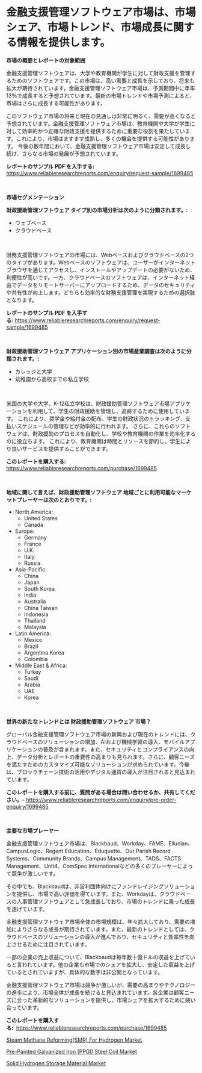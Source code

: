 <p><h1>金融支援管理ソフトウェア市場は、市場シェア、市場トレンド、市場成長に関する情報を提供します。</h1></p><p><strong>市場の概要とレポートの対象範囲</strong></p>
<p><p>金融支援管理ソフトウェアは、大学や教育機関が学生に対して財政支援を管理するためのソフトウェアです。この市場は、高い需要と成長を示しており、将来も拡大が期待されています。金融支援管理ソフトウェア市場は、予測期間中に年率13％で成長すると予想されています。最新の市場トレンドや市場予測によると、市場はさらに成長する可能性があります。</p><p>このソフトウェア市場の将来と現在の見通しは非常に明るく、需要が高くなると予想されています。金融支援管理ソフトウェア市場は、教育機関や大学が学生に対して効率的かつ正確な財政支援を提供するために重要な役割を果たしています。これにより、市場はますます成熟し、多くの機会を提供する可能性があります。 今後の数年間において、金融支援管理ソフトウェア市場は安定して成長し続け、さらなる市場の発展が予想されています。</p></p>
<p><strong>レポートのサンプル PDF を入手する:</strong> <a href="https://www.reliableresearchreports.com/enquiry/request-sample/1699485">https://www.reliableresearchreports.com/enquiry/request-sample/1699485</a></p>
<p>&nbsp;</p>
<p><strong>市場セグメンテーション</strong></p>
<p><strong>財政援助管理ソフトウェア タイプ別の市場分析は次のように分類されます。:</strong></p>
<p><ul><li>ウェブベース</li><li>クラウドベース</li></ul></p>
<p>&nbsp;</p>
<p><p>財務支援管理ソフトウェアの市場には、Webベースおよびクラウドベースの2つのタイプがあります。Webベースのソフトウェアは、ユーザーがインターネットブラウザを通じてアクセスし、インストールやアップデートの必要がないため、利便性が高いです。一方、クラウドベースのソフトウェアは、インターネット経由でデータをリモートサーバーにアップロードするため、データのセキュリティや共有性が向上します。どちらも効率的な財務支援管理を実現するための選択肢となります。</p></p>
<p><strong>レポートのサンプル PDF を入手する:</strong>&nbsp;<a href="https://www.reliableresearchreports.com/enquiry/request-sample/1699485">https://www.reliableresearchreports.com/enquiry/request-sample/1699485</a></p>
<p>&nbsp;</p>
<p><strong> 財政援助管理ソフトウェア アプリケーション別の市場産業調査は次のように分類されます。:</strong></p>
<p><ul><li>カレッジと大学</li><li>幼稚園から高校までの私立学校</li></ul></p>
<p>&nbsp;</p>
<p><p>米国の大学や大学、K-12私立学校は、財政援助管理ソフトウェア市場アプリケーションを利用して、学生の財政援助を管理し、追跡するために使用しています。 これにより、奨学金や給付金の配布、学生の財政状況のトラッキング、支払いスケジュールの管理などが効率的に行われます。 さらに、これらのソフトウェアは、財政援助のプロセスを自動化し、学校や教育機関の作業を効率化するのに役立ちます。 これにより、教育機関は時間とリソースを節約し、学生により良いサービスを提供することができます。</p></p>
<p><strong>このレポートを購入する:</strong>&nbsp; <a href="https://www.reliableresearchreports.com/purchase/1699485">https://www.reliableresearchreports.com/purchase/1699485</a></p>
<p>&nbsp;</p>
<p><strong>地域に関して言えば、財政援助管理ソフトウェア 地域ごとに利用可能なマーケットプレーヤーは次のとおりです。:</strong></p>
<p><ul>
    <li>
        North America:
        <ul>
            <li>United States</li>
            <li>Canada</li>
        </ul>
    </li>
    <li>
        Europe:
        <ul>
            <li>Germany</li>
            <li>France</li>
            <li>U.K.</li>
            <li>Italy</li>
            <li>Russia</li>
        </ul>
    </li>
    <li>
        Asia-Pacific:
        <ul>
            <li>China</li>
            <li>Japan</li>
            <li>South Korea</li>
            <li>India</li>
            <li>Australia</li>
            <li>China Taiwan</li>
            <li>Indonesia</li>
            <li>Thailand</li>
            <li>Malaysia</li>
        </ul>
    </li>
    <li>
        Latin America:
        <ul>
            <li>Mexico</li>
            <li>Brazil</li>
            <li>Argentina Korea</li>
            <li>Colombia</li>
        </ul>
    </li>
    <li>
        Middle East & Africa:
        <ul>
            <li>Turkey</li>
            <li>Saudi</li>
            <li>Arabia</li>
            <li>UAE</li>
            <li>Korea</li>
        </ul>
    </li>
    </ul></p>
<p>&nbsp;</p>
<p><strong>世界の新たなトレンドとは 財政援助管理ソフトウェア 市場？</strong></p>
<p><p>グローバル金融支援管理ソフトウェア市場の新興および現在のトレンドには、クラウドベースのソリューションの増加、AIおよび機械学習の導入、モバイルアプリケーションの普及が含まれます。また、セキュリティとコンプライアンスの向上、データ分析とレポートの重要性の高まりも見られます。さらに、顧客ニーズを満たすためのカスタマイズ可能なソリューションが求められています。今後は、ブロックチェーン技術の活用やデジタル通貨の導入が注目されると見込まれています。</p></p>
<p><strong>このレポートを購入する前に、質問がある場合は問い合わせるか、共有してください。</strong>- <a href="https://www.reliableresearchreports.com/enquiry/pre-order-enquiry/1699485">https://www.reliableresearchreports.com/enquiry/pre-order-enquiry/1699485</a></p>
<p>&nbsp;</p>
<p><strong>主要な市場プレーヤー</strong></p>
<p><p>金融支援管理ソフトウェア市場は、Blackbaud、Workday、FAME、Ellucian、CampusLogic、Regent Education、Eduquette、Our Parish Record Systems、Community Brands、Campus Management、TADS、FACTS Management、Unit4、ComSpec Internationalなどの多くのプレーヤーによって競争が激しいです。</p><p>その中でも、Blackbaudは、非営利団体向けにファンドレイジングソリューションを提供し、市場で高い評価を得ています。また、Workdayは、クラウドベースの人事管理ソフトウェアとして急成長しており、市場のトレンドに乗った成長を遂げています。</p><p>金融支援管理ソフトウェア市場全体の市場規模は、年々拡大しており、需要の増加によりさらなる成長が期待されています。また、最新のトレンドとしては、クラウドベースのソリューションの導入が進んでおり、セキュリティと効率性を向上させるために注目されています。</p><p>一部の企業の売上収益について、Blackbaudは毎年数十億ドルの収益を上げていると言われています。他の企業も市場でのシェアを拡大し、安定した収益を上げているとされていますが、具体的な数字は非公開となっています。</p><p>金融支援管理ソフトウェア市場は競争が激しいが、需要の高まりやテクノロジーの進歩により、市場全体が成長を続けると見込まれています。各企業は顧客ニーズに合った革新的なソリューションを提供し、市場シェアを拡大するために競い合っています。</p></p>
<p><strong>このレポートを購入する:</strong>&nbsp;&nbsp;<a href="https://www.reliableresearchreports.com/purchase/1699485">https://www.reliableresearchreports.com/purchase/1699485</a></p>
<p><p><a href="https://www.linkedin.com/pulse/insights-steam-methane-reformingsmr-hydrogen-market-size-analysing-8lfwf?trackingId=4hok2ZBueEKpyzfxtmxsAA%3D%3D">Steam Methane Reforming(SMR) For Hydrogen Market</a></p><p><a href="https://www.linkedin.com/pulse/global-pre-painted-galvanized-iron-ppgi-steel-coil-market-lkepe?trackingId=Aww1hQQBWUspsVn2JttWuw%3D%3D">Pre-Painted Galvanized Iron (PPGI) Steel Coil Market</a></p><p><a href="https://www.linkedin.com/pulse/solid-hydrogen-storage-material-market-size-share-amp-trends-analysis-ul7tf?trackingId=M1N1hs3U0rURlcLD4op6zQ%3D%3D">Solid Hydrogen Storage Material Market</a></p></p>